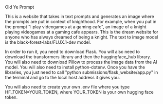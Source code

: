 Old Ye Prompt

This is a website that takes in text prompts and generates an image where the 
prompts are put in context of knighthood. For example, when you put in the prompt "I play videogames at a gaming cafe", an image of a knight playing videogames at a gaming cafe appears. This is the dream website for anyone who has always dreamed of being a knight. The text to image model is the black-forest-labs/FLUX.1-dev model.

In order to run it, you need to download Flask. You will also need to download the transformers library and then the huggingface_hub library. You will also need to download Pillow to process the image data from the AI model. You will also need to install python-dotenv. Once you have the libraries, you just need to call "python submissions/flask_website/app.py" in the terminal and go to the local host address it gives you.

You will also need to create your own .env file where you type HF_TOKEN=YOUR_TOKEN, where YOUR_TOKEN is your own hugging face token.
